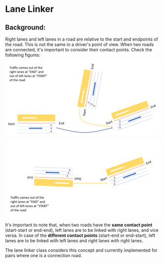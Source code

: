 # Lane Linker

## Background:

Right lanes and left lanes in a road are relative to the start and endpoints of the road. This is not the same in a driver's point of view. When two roads are connected, it's important to consider their contact points. Check the following figures:

![](images/linking-lanes-cp.PNG)


![](images/linking-lanes-cp2.PNG)

It's important to note that, when two roads have the **same contact point** (start-start or end-end), left lanes are to be linked with right lanes, and vice versa. In case of the **different contact points** (start-end or end-start), left lanes are to be linked with left lanes and right lanes with right lanes.

The lane linker class considers this concept and currently implemented for pairs where one is a connection road.
